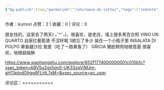 ```yaml
---
{"dg-publish":true,"permalink":"/xhs/neve-di-latte/","tags":["rednote","罗马"],"created":"2025-03-17T21:50:45.532+08:00","updated":"2025-03-17T21:54:31.947+08:00"}
---
```


作者：kumori
点赞：2   |   收藏：0   |   评论：0

朋友找的，这家去了两天( ᎔˘꒳˘᎔)，很喜欢，是老店，墙上很多黑百合照
VINO UN QUARTO 自家红葡萄酒 不涩好喝 3欧忘了多少 装在一个小瓶子里
INSALATA DI POLPO 章鱼腿沙拉 我爱（吃了一路章鱼了）
GRICIA 猪脸颊肉培根意面 很喜欢，培根超级酥

https://www.xiaohongshu.com/explore/652f1774000000001c015b1c?xsec_token=ABV5u2gs5qv0-UK33zqVjMJm-aH13plodOhgg8FLHL7sM=&xsec_source=pc_user

评论区：===========
